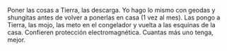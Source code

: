 Poner las cosas a Tierra, las descarga. Yo hago lo mismo con geodas y shungitas antes de volver a ponerlas en casa (1 vez al mes). Las pongo a Tierra, las mojo, las meto en el congelador y vuelta a las esquinas de la casa. Confieren protección electromagnética. Cuantas más uno tenga, mejor.
